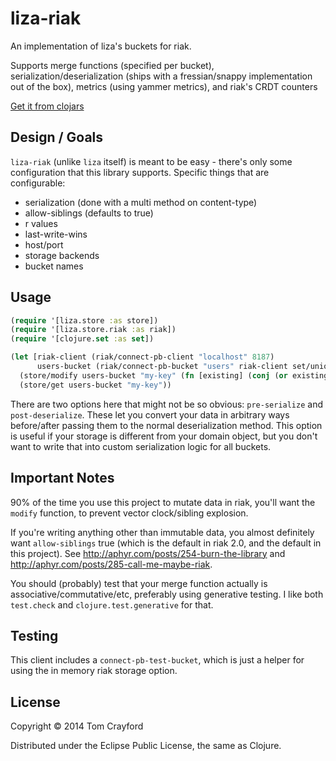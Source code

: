 # liza-riak

An implementation of liza's buckets for riak.

Supports merge functions (specified per bucket), serialization/deserialization
(ships with a fressian/snappy implementation out of the box), metrics (using
yammer metrics), and riak's CRDT counters

[Get it from clojars](https://clojars.org/liza-riak)

## Design / Goals

`liza-riak` (unlike `liza` itself) is meant to be easy - there's only some
configuration that this library supports. Specific things that are configurable:

- serialization (done with a multi method on content-type)
- allow-siblings (defaults to true)
- r values
- last-write-wins
- host/port
- storage backends
- bucket names

## Usage

```clojure
(require '[liza.store :as store])
(require '[liza.store.riak :as riak])
(require '[clojure.set :as set])

(let [riak-client (riak/connect-pb-client "localhost" 8187)
      users-bucket (riak/connect-pb-bucket "users" riak-client set/union riak/default-content-type pre-serialize post-deserialize {})]
  (store/modify users-bucket "my-key" (fn [existing] (conj (or existing #{}) {:email "foo@example.com"})))
  (store/get users-bucket "my-key"))
```

There are two options here that might not be so obvious: `pre-serialize` and
`post-deserialize`. These let you convert your data in arbitrary ways
before/after passing them to the normal deserialization method. This option is
useful if your storage is different from your domain object, but you don't want
to write that into custom serialization logic for all buckets.

## Important Notes

90% of the time you use this project to mutate data in riak, you'll want the
`modify` function, to prevent vector clock/sibling explosion.

If you're writing anything other than immutable data, you almost definitely
want `allow-siblings` true (which is the default in riak 2.0, and the default
in this project). See http://aphyr.com/posts/254-burn-the-library and
http://aphyr.com/posts/285-call-me-maybe-riak.

You should (probably) test that your merge function actually is
associative/commutative/etc, preferably using generative testing. I like both
`test.check` and `clojure.test.generative` for that.

## Testing

This client includes a `connect-pb-test-bucket`, which is just a helper for
using the in memory riak storage option.

## License

Copyright © 2014 Tom Crayford

Distributed under the Eclipse Public License, the same as Clojure.
